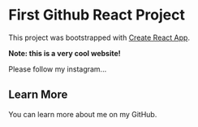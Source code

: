 # First Github React Project

This project was bootstrapped with [Create React App](https://github.com/facebook/create-react-app).

**Note: this is a very cool website!**

Please follow my instagram...

## Learn More

You can learn more about me on my GitHub.